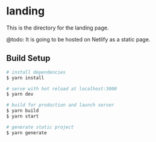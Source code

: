# landing

This is the directory for the landing page.

@todo: It is going to be hosted on Netlify as a static page.

## Build Setup

```bash
# install dependencies
$ yarn install

# serve with hot reload at localhost:3000
$ yarn dev

# build for production and launch server
$ yarn build
$ yarn start

# generate static project
$ yarn generate
```
